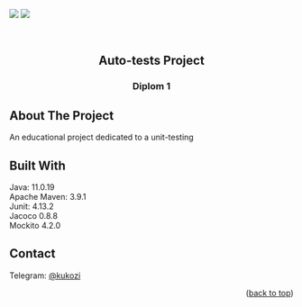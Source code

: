 <!-- PROJECT SHIELDS -->
[![][GitHub-shield]][GitHub-url]
[![][Java-shield]][Java-url]

<!-- PROJECT LOGO -->
<br />
<div align="center">

<h2 align="center">Auto-tests Project</h2>
<h3 align="center">Diplom 1</h2>
</div>


<!-- ABOUT THE PROJECT -->
## About The Project
An educational project dedicated to a unit-testing

## Built With
Java: 11.0.19  
Apache Maven: 3.9.1  
Junit: 4.13.2  
Jacoco 0.8.8  
Mockito 4.2.0


<!-- CONTACT -->
## Contact
Telegram: [@kukozi](https://t.me/kukozi)


<p align="right">(<a href="#readme-top">back to top</a>)</p>

<!-- MARKDOWN LINKS & IMAGES -->
<!-- https://www.markdownguide.org/basic-syntax/#reference-style-links -->
[Java-shield]: https://img.shields.io/badge/Java-ED8B00?style=for-the-badge&logo=java&logoColor=white
[Java-url]: https://www.java.com/en/
[GitHub-shield]: https://img.shields.io/badge/GitHub-100000?style=for-the-badge&logo=github&logoColor=white
[GitHub-url]: https://github.com/kukozi
